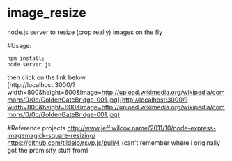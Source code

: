 image_resize
============

node.js server to resize (crop really) images on the fly

#Usage:
```
npm install;  
node server.js  
```
then click on the link below  
[http://localhost:3000/?width=800&height=600&image=http://upload.wikimedia.org/wikipedia/commons/0/0c/GoldenGateBridge-001.jpg](http://localhost:3000/?width=800&height=600&image=http://upload.wikimedia.org/wikipedia/commons/0/0c/GoldenGateBridge-001.jpg)

#Reference projects
http://www.jeff.wilcox.name/2011/10/node-express-imagemagick-square-resizing/  
https://github.com/tildeio/rsvp.js/pull/4 (can't remember where i originally got the promisify stuff from)